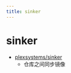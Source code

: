 ```yaml
---
title: sinker
---
```


# sinker

- [plexsystems/sinker](https://github.com/plexsystems/sinker)
  - 仓库之间同步镜像
